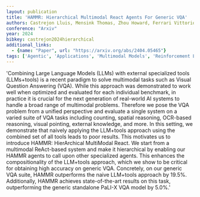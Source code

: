 ```yaml
---
layout: publication
title: 'HAMMR: Hierarchical Multimodal React Agents For Generic VQA'
authors: Castrejon Lluis, Mensink Thomas, Zhou Howard, Ferrari Vittorio, Araujo Andre, Uijlings Jasper
conference: "Arxiv"
year: 2024
bibkey: castrejon2024hierarchical
additional_links:
  - {name: "Paper", url: "https://arxiv.org/abs/2404.05465"}
tags: ['Agentic', 'Applications', 'Multimodal Models', 'Reinforcement Learning', 'Tools']
---
```

'Combining Large Language Models (LLMs) with external specialized tools (LLMs+tools) is a recent paradigm to solve multimodal tasks such as Visual Question Answering (VQA). While this approach was demonstrated to work well when optimized and evaluated for each individual benchmark, in practice it is crucial for the next generation of real-world AI systems to handle a broad range of multimodal problems. Therefore we pose the VQA problem from a unified perspective and evaluate a single system on a varied suite of VQA tasks including counting, spatial reasoning, OCR-based reasoning, visual pointing, external knowledge, and more. In this setting, we demonstrate that naively applying the LLM+tools approach using the combined set of all tools leads to poor results. This motivates us to introduce HAMMR: HierArchical MultiModal React. We start from a multimodal ReAct-based system and make it hierarchical by enabling our HAMMR agents to call upon other specialized agents. This enhances the compositionality of the LLM+tools approach, which we show to be critical for obtaining high accuracy on generic VQA. Concretely, on our generic VQA suite, HAMMR outperforms the naive LLM+tools approach by 19.5&#37;. Additionally, HAMMR achieves state-of-the-art results on this task, outperforming the generic standalone PaLI-X VQA model by 5.0&#37;.'
